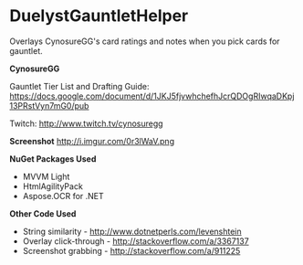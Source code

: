# DuelystGauntletHelper
Overlays CynosureGG's card ratings and notes when you pick cards for gauntlet.

**CynosureGG**

Gauntlet Tier List and Drafting Guide: https://docs.google.com/document/d/1JKJ5fjvwhchefhJcrQDOgRIwqaDKpj13PRstVyn7mG0/pub

Twitch: http://www.twitch.tv/cynosuregg

**Screenshot**
http://i.imgur.com/0r3lWaV.png

**NuGet Packages Used**
- MVVM Light
- HtmlAgilityPack
- Aspose.OCR for .NET

**Other Code Used**
- String similarity - http://www.dotnetperls.com/levenshtein
- Overlay click-through - http://stackoverflow.com/a/3367137
- Screenshot grabbing - http://stackoverflow.com/a/911225